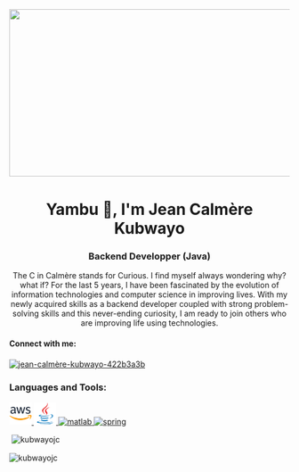 <div id="header" align="center">
  
<img src = "https://user-images.githubusercontent.com/76141050/192900057-4ccbcae3-7f46-4949-9a4e-53224568c175.gif" width = "1000" height = "300" />

  
 </div>

<h1 align="center">Yambu 👋, I'm Jean Calmère Kubwayo</h1>

<h3 align="center">Backend Developper (Java)</h3>

<p align="center"> The C in Calmère stands for Curious. I find myself always wondering why? what if? For the last 5 years, I have been fascinated by the evolution of information technologies and computer science in improving lives.  With my newly acquired skills as a backend developer coupled with strong problem-solving skills and this never-ending curiosity,  I am ready to join others who are improving life using technologies. </p>

<h4 align="left">Connect with me:</h4>

<p align="left">
<a href="https://linkedin.com/in/jean-calmère-kubwayo-422b3a3b" target="blank"><img align="center" src="https://raw.githubusercontent.com/rahuldkjain/github-profile-readme-generator/master/src/images/icons/Social/linked-in-alt.svg" alt="jean-calmère-kubwayo-422b3a3b" height="30" width="40" /></a>
</p>


<h3 align="left">Languages and Tools:</h3>
<p align="left"> <a href="https://aws.amazon.com" target="_blank" rel="noreferrer"> <img src="https://raw.githubusercontent.com/devicons/devicon/master/icons/amazonwebservices/amazonwebservices-original-wordmark.svg" alt="aws" width="40" height="40"/> </a> <a href="https://www.java.com" target="_blank" rel="noreferrer"> <img src="https://raw.githubusercontent.com/devicons/devicon/master/icons/java/java-original.svg" alt="java" width="40" height="40"/> </a> <a href="https://www.mathworks.com/" target="_blank" rel="noreferrer"> <img src="https://upload.wikimedia.org/wikipedia/commons/2/21/Matlab_Logo.png" alt="matlab" width="40" height="40"/> </a> <a href="https://spring.io/" target="_blank" rel="noreferrer"> <img src="https://www.vectorlogo.zone/logos/springio/springio-icon.svg" alt="spring" width="40" height="40"/> </a> </p>

<p>&nbsp;<img align="center" src="https://github-readme-stats.vercel.app/api?username=kubwayojc&show_icons=true&locale=en" alt="kubwayojc" /></p>

<p><img align="center" src="https://github-readme-streak-stats.herokuapp.com/?user=kubwayojc&" alt="kubwayojc" /></p>
